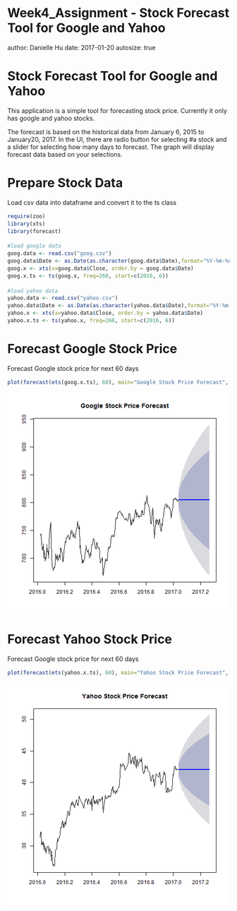 Week4_Assignment - Stock Forecast Tool for Google and Yahoo
========================================================
author: Danielle Hu
date: 2017-01-20
autosize: true

Stock Forecast Tool for Google and Yahoo
========================================================
This application is a simple tool for forecasting stock price. Currently it only has google and yahoo stocks.

The forecast is based on the historical data from January 6, 2015 to January20, 2017. In the UI, there are radio button for selecting #a stock and a slider for selecting how many days to forecast. The graph will display forecast data based on your selections.

Prepare Stock Data
========================================================
Load csv data into dataframe and convert it to the ts class


```r
require(zoo)
library(xts)
library(forecast)

#load google data
goog.data <- read.csv("goog.csv")
goog.data$Date <- as.Date(as.character(goog.data$Date),format="%Y-%m-%d")
goog.x <- xts(x=goog.data$Close, order.by = goog.data$Date)
goog.x.ts <- ts(goog.x, freq=260, start=c(2016, 6))

#load yahoo data
yahoo.data <- read.csv("yahoo.csv")
yahoo.data$Date <- as.Date(as.character(yahoo.data$Date),format="%Y-%m-%d")
yahoo.x <- xts(x=yahoo.data$Close, order.by = yahoo.data$Date)
yahoo.x.ts <- ts(yahoo.x, freq=260, start=c(2016, 6))
```

Forecast Google Stock Price
========================================================
Forecast Google stock price for next 60 days

```r
plot(forecast(ets(goog.x.ts), 60), main="Google Stock Price Forecast", axes = TRUE)
```

<img src="Week4_Assignment-figure/unnamed-chunk-2-1.png" title="plot of chunk unnamed-chunk-2" alt="plot of chunk unnamed-chunk-2" style="display: block; margin: auto;" />


Forecast Yahoo Stock Price
========================================================
Forecast Google stock price for next 60 days

```r
plot(forecast(ets(yahoo.x.ts), 60), main="Yahoo Stock Price Forecast", axes = TRUE)
```

<img src="Week4_Assignment-figure/unnamed-chunk-3-1.png" title="plot of chunk unnamed-chunk-3" alt="plot of chunk unnamed-chunk-3" style="display: block; margin: auto;" />
